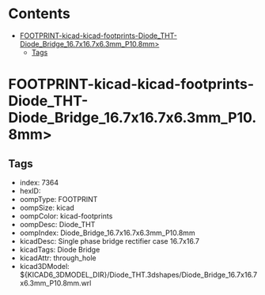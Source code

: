 



Contents
========

* [FOOTPRINT-kicad-kicad-footprints-Diode_THT-Diode_Bridge_16.7x16.7x6.3mm_P10.8mm>](#footprint-kicad-kicad-footprints-diode_tht-diode_bridge_167x167x63mm_p108mm)
	* [Tags](#tags)

# FOOTPRINT-kicad-kicad-footprints-Diode_THT-Diode_Bridge_16.7x16.7x6.3mm_P10.8mm>

## Tags

- index: 7364
- hexID: 
- oompType: FOOTPRINT
- oompSize: kicad
- oompColor: kicad-footprints
- oompDesc: Diode_THT
- oompIndex: Diode_Bridge_16.7x16.7x6.3mm_P10.8mm
- kicadDesc: Single phase bridge rectifier case 16.7x16.7
- kicadTags: Diode Bridge
- kicadAttr: through_hole
- kicad3DModel: ${KICAD6_3DMODEL_DIR}/Diode_THT.3dshapes/Diode_Bridge_16.7x16.7x6.3mm_P10.8mm.wrl
